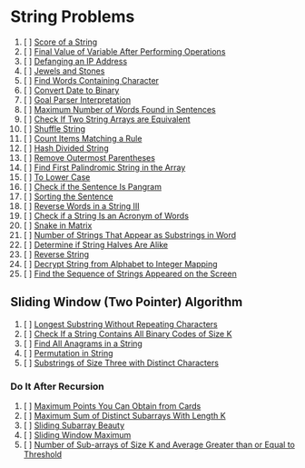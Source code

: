 # String Problems

01. [ ] [Score of a String](https://leetcode.com/problems/score-of-a-string/)
02. [ ] [Final Value of Variable After Performing Operations](https://leetcode.com/problems/final-value-of-variable-after-performing-operations/)
03. [ ] [Defanging an IP Address](https://leetcode.com/problems/defanging-an-ip-address/)
04. [ ] [Jewels and Stones](https://leetcode.com/problems/jewels-and-stones/)
05. [ ] [Find Words Containing Character](https://leetcode.com/problems/find-words-containing-character/)
06. [ ] [Convert Date to Binary](https://leetcode.com/problems/convert-date-to-binary/)
07. [ ] [Goal Parser Interpretation](https://leetcode.com/problems/goal-parser-interpretation/)
08. [ ] [Maximum Number of Words Found in Sentences](https://leetcode.com/problems/maximum-number-of-words-found-in-sentences/)
09. [ ] [Check If Two String Arrays are Equivalent](https://leetcode.com/problems/check-if-two-string-arrays-are-equivalent/)
10. [ ] [Shuffle String](https://leetcode.com/problems/shuffle-string/)
11. [ ] [Count Items Matching a Rule](https://leetcode.com/problems/count-items-matching-a-rule/)
12. [ ] [Hash Divided String](https://leetcode.com/problems/hash-divided-string/)
13. [ ] [Remove Outermost Parentheses](https://leetcode.com/problems/remove-outermost-parentheses/)
14. [ ] [Find First Palindromic String in the Array](https://leetcode.com/problems/find-first-palindromic-string-in-the-array/)
15. [ ] [To Lower Case](https://leetcode.com/problems/to-lower-case/)
16. [ ] [Check if the Sentence Is Pangram](https://leetcode.com/problems/check-if-the-sentence-is-pangram/)
17. [ ] [Sorting the Sentence](https://leetcode.com/problems/sorting-the-sentence/)
18. [ ] [Reverse Words in a String III](https://leetcode.com/problems/reverse-words-in-a-string-iii/)
19. [ ] [Check if a String Is an Acronym of Words](https://leetcode.com/problems/check-if-a-string-is-an-acronym-of-words/)
20. [ ] [Snake in Matrix](https://leetcode.com/problems/snake-in-matrix/)
21. [ ] [Number of Strings That Appear as Substrings in Word](https://leetcode.com/problems/number-of-strings-that-appear-as-substrings-in-word/)
22. [ ] [Determine if String Halves Are Alike](https://leetcode.com/problems/determine-if-string-halves-are-alike/)
23. [ ] [Reverse String](https://leetcode.com/problems/reverse-string/)
24. [ ] [Decrypt String from Alphabet to Integer Mapping](https://leetcode.com/problems/decrypt-string-from-alphabet-to-integer-mapping/)
25. [ ] [Find the Sequence of Strings Appeared on the Screen](https://leetcode.com/problems/find-the-sequence-of-strings-appeared-on-the-screen/)


## Sliding Window (Two Pointer) Algorithm


01. [ ] [Longest Substring Without Repeating Characters](https://leetcode.com/problems/longest-substring-without-repeating-characters/)
02. [ ] [Check If a String Contains All Binary Codes of Size K](https://leetcode.com/problems/check-if-a-string-contains-all-binary-codes-of-size-k/)
03. [ ] [Find All Anagrams in a String](https://leetcode.com/problems/find-all-anagrams-in-a-string/)
04. [ ] [Permutation in String](https://leetcode.com/problems/permutation-in-string/)
05. [ ] [Substrings of Size Three with Distinct Characters](https://leetcode.com/problems/substrings-of-size-three-with-distinct-characters/)

### Do It After Recursion

01. [ ] [Maximum Points You Can Obtain from Cards](https://leetcode.com/problems/maximum-points-you-can-obtain-from-cards/)
02. [ ] [Maximum Sum of Distinct Subarrays With Length K](https://leetcode.com/problems/maximum-sum-of-distinct-subarrays-with-length-k/)
03. [ ] [Sliding Subarray Beauty](https://leetcode.com/problems/sliding-subarray-beauty/)
04. [ ] [Sliding Window Maximum](https://leetcode.com/problems/sliding-window-maximum/)
05. [ ] [Number of Sub-arrays of Size K and Average Greater than or Equal to Threshold](https://leetcode.com/problems/number-of-sub-arrays-of-size-k-and-average-greater-than-or-equal-to-threshold/)
